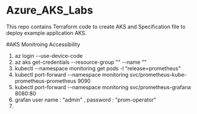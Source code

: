 # Azure_AKS_Labs
This repo contains Terraform code to create AKS and Specification file to deploy example application AKS.


#AKS Monitroing Accessibility
1. az login --use-device-code
2. az aks get-credentials --resource-group "<rg>" --name "<cluster name>"
3. kubectl --namespace monitoring get pods -l "release=prometheus"
4. kubectl port-forward --namespace monitoring svc/prometheus-kube-prometheus-prometheus 9090
5. kubectl port-forward --namespace monitoring svc/prometheus-grafana 8080:80
6. grafan user name : "admin" , password : "prom-operator"
7. 
